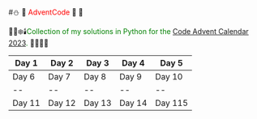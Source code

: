 #⛄ 🎁 <span style="color:red;">AdventCode</span> 🎄 🤶

 🎅🦌❄️🕯️<span style="color:green;">Collection of my solutions in Python for the  [Code Advent Calendar 2023](https://adventofcode.com). </span> 🔔🎶🥛🍪
 

| Day 1 | Day 2 | Day 3 | Day 4 | Day 5 |
| -- | -- | -- | -- | -- | 
| Day 6 | Day 7 | Day 8 | Day 9 | Day 10 |
| -- | -- | -- | -- | -- | 
| Day 11 | Day 12 | Day 13 | Day 14 | Day 115 |
